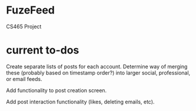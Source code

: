 # FuzeFeed
CS465 Project

# current to-dos
Create separate lists of posts for each account. Determine way of merging these (probably based on timestamp order?) into larger social, professional, or email feeds.

Add functionality to post creation screen.

Add post interaction functionality (likes, deleting emails, etc).
